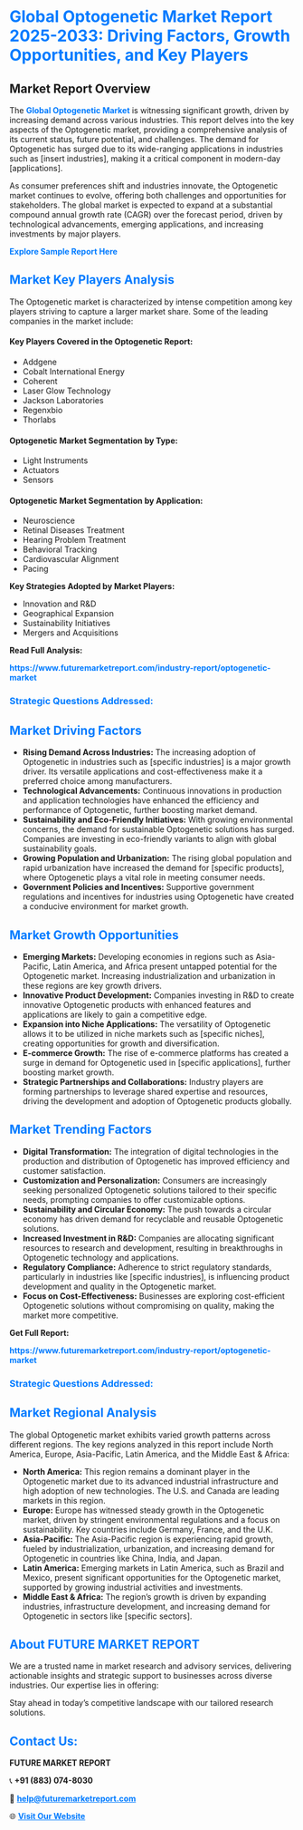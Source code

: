 <h1 style="color: #007BFF;">Global Optogenetic Market Report 2025-2033: Driving Factors, Growth Opportunities, and Key Players</h1>

<section id="overview">
<h2>Market Report Overview</h2>
<p>The <a href="https://www.futuremarketreport.com/industry-report/optogenetic-market" style="color: #007BFF; text-decoration: none;"><strong>Global Optogenetic Market</strong></a> is witnessing significant growth, driven by increasing demand across various industries. This report delves into the key aspects of the Optogenetic market, providing a comprehensive analysis of its current status, future potential, and challenges. The demand for Optogenetic has surged due to its wide-ranging applications in industries such as [insert industries], making it a critical component in modern-day [applications].</p>
<p>As consumer preferences shift and industries innovate, the Optogenetic market continues to evolve, offering both challenges and opportunities for stakeholders. The global market is expected to expand at a substantial compound annual growth rate (CAGR) over the forecast period, driven by technological advancements, emerging applications, and increasing investments by major players.</p>
</section>

<section id="overview">
<p><a href="https://www.futuremarketreport.com/request-sample/reportId=63756" style="color: #007BFF; text-decoration: none;"><strong>Explore Sample Report Here</strong></a></p>
</section>

<section id="key-players">
<h2 style="color: #007BFF;">Market Key Players Analysis</h2>
<p>The Optogenetic market is characterized by intense competition among key players striving to capture a larger market share. Some of the leading companies in the market include:</p>
<h4>Key Players Covered in the Optogenetic Report:</h4>
<ul><li>Addgene</li><li>Cobalt International Energy</li><li>Coherent</li><li>Laser Glow Technology</li><li>Jackson Laboratories</li><li>Regenxbio</li><li>Thorlabs</li></ul>
<h4>Optogenetic Market Segmentation by Type:</h4>
<ul><li>Light Instruments</li><li>Actuators</li><li>Sensors</li></ul>

<h4>Optogenetic Market Segmentation by Application:</h4>
<ul><li>Neuroscience</li><li>Retinal Diseases Treatment</li><li>Hearing Problem Treatment</li><li>Behavioral Tracking</li><li>Cardiovascular Alignment</li><li>Pacing</li></ul>
<p><strong>Key Strategies Adopted by Market Players:</strong></p>
<ul>
<li>Innovation and R&D</li>
<li>Geographical Expansion</li>
<li>Sustainability Initiatives</li>
<li>Mergers and Acquisitions</li>
</ul>
</section>

<section>
<p><strong>Read Full Analysis: </strong></p><a href="https://www.futuremarketreport.com/industry-report/optogenetic-market" style="color: #007BFF; text-decoration: none;"><strong>https://www.futuremarketreport.com/industry-report/optogenetic-market</strong></a>
<h3 style="color: #007BFF;">Strategic Questions Addressed:</h3>
</section>

<section id="driving-factors">
<h2 style="color: #007BFF;">Market Driving Factors</h2>
<ul>
<li><strong>Rising Demand Across Industries:</strong> The increasing adoption of Optogenetic in industries such as [specific industries] is a major growth driver. Its versatile applications and cost-effectiveness make it a preferred choice among manufacturers.</li>
<li><strong>Technological Advancements:</strong> Continuous innovations in production and application technologies have enhanced the efficiency and performance of Optogenetic, further boosting market demand.</li>
<li><strong>Sustainability and Eco-Friendly Initiatives:</strong> With growing environmental concerns, the demand for sustainable Optogenetic solutions has surged. Companies are investing in eco-friendly variants to align with global sustainability goals.</li>
<li><strong>Growing Population and Urbanization:</strong> The rising global population and rapid urbanization have increased the demand for [specific products], where Optogenetic plays a vital role in meeting consumer needs.</li>
<li><strong>Government Policies and Incentives:</strong> Supportive government regulations and incentives for industries using Optogenetic have created a conducive environment for market growth.</li>
</ul>
</section>

<section id="growth-opportunities">
<h2 style="color: #007BFF;">Market Growth Opportunities</h2>
<ul>
<li><strong>Emerging Markets:</strong> Developing economies in regions such as Asia-Pacific, Latin America, and Africa present untapped potential for the Optogenetic market. Increasing industrialization and urbanization in these regions are key growth drivers.</li>
<li><strong>Innovative Product Development:</strong> Companies investing in R&D to create innovative Optogenetic products with enhanced features and applications are likely to gain a competitive edge.</li>
<li><strong>Expansion into Niche Applications:</strong> The versatility of Optogenetic allows it to be utilized in niche markets such as [specific niches], creating opportunities for growth and diversification.</li>
<li><strong>E-commerce Growth:</strong> The rise of e-commerce platforms has created a surge in demand for Optogenetic used in [specific applications], further boosting market growth.</li>
<li><strong>Strategic Partnerships and Collaborations:</strong> Industry players are forming partnerships to leverage shared expertise and resources, driving the development and adoption of Optogenetic products globally.</li>
</ul>
</section>

<section id="trending-factors">
<h2 style="color: #007BFF;">Market Trending Factors</h2>
<ul>
<li><strong>Digital Transformation:</strong> The integration of digital technologies in the production and distribution of Optogenetic has improved efficiency and customer satisfaction.</li>
<li><strong>Customization and Personalization:</strong> Consumers are increasingly seeking personalized Optogenetic solutions tailored to their specific needs, prompting companies to offer customizable options.</li>
<li><strong>Sustainability and Circular Economy:</strong> The push towards a circular economy has driven demand for recyclable and reusable Optogenetic solutions.</li>
<li><strong>Increased Investment in R&D:</strong> Companies are allocating significant resources to research and development, resulting in breakthroughs in Optogenetic technology and applications.</li>
<li><strong>Regulatory Compliance:</strong> Adherence to strict regulatory standards, particularly in industries like [specific industries], is influencing product development and quality in the Optogenetic market.</li>
<li><strong>Focus on Cost-Effectiveness:</strong> Businesses are exploring cost-efficient Optogenetic solutions without compromising on quality, making the market more competitive.</li>
</ul>
</section>

<section>
<p><strong>Get Full Report: </strong></p><a href="https://www.futuremarketreport.com/industry-report/optogenetic-market" style="color: #007BFF; text-decoration: none;"><strong>https://www.futuremarketreport.com/industry-report/optogenetic-market</strong></a>
<h3 style="color: #007BFF;">Strategic Questions Addressed:</h3>
</section>


<section id="regional-analysis">
<h2 style="color: #007BFF;">Market Regional Analysis</h2>
<p>The global Optogenetic market exhibits varied growth patterns across different regions. The key regions analyzed in this report include North America, Europe, Asia-Pacific, Latin America, and the Middle East & Africa:</p>
<ul>
<li><strong>North America:</strong> This region remains a dominant player in the Optogenetic market due to its advanced industrial infrastructure and high adoption of new technologies. The U.S. and Canada are leading markets in this region.</li>
<li><strong>Europe:</strong> Europe has witnessed steady growth in the Optogenetic market, driven by stringent environmental regulations and a focus on sustainability. Key countries include Germany, France, and the U.K.</li>
<li><strong>Asia-Pacific:</strong> The Asia-Pacific region is experiencing rapid growth, fueled by industrialization, urbanization, and increasing demand for Optogenetic in countries like China, India, and Japan.</li>
<li><strong>Latin America:</strong> Emerging markets in Latin America, such as Brazil and Mexico, present significant opportunities for the Optogenetic market, supported by growing industrial activities and investments.</li>
<li><strong>Middle East & Africa:</strong> The region’s growth is driven by expanding industries, infrastructure development, and increasing demand for Optogenetic in sectors like [specific sectors].</li>
</ul>
</section>

<footer>
<h2 style="color: #007BFF;">About FUTURE MARKET REPORT</h2>
<p>We are a trusted name in market research and advisory services, delivering actionable insights and strategic support to businesses across diverse industries. Our expertise lies in offering:</p>

<p>Stay ahead in today’s competitive landscape with our tailored research solutions.</p>

<h2 style="color: #007BFF;">Contact Us:</h2>
<p><strong>FUTURE MARKET REPORT</strong></p>
<p>📞 <strong>+91 (883) 074-8030</strong></p>
<p>📧 <strong><a href="mailto:help@futuremarketreport.com" style="color: #007BFF;">help@futuremarketreport.com</a></strong></p>
<p>🌐 <strong><a href="https://www.futuremarketreport.com/" style="color: #007BFF;">Visit Our Website</a></strong></p>
</footer>
